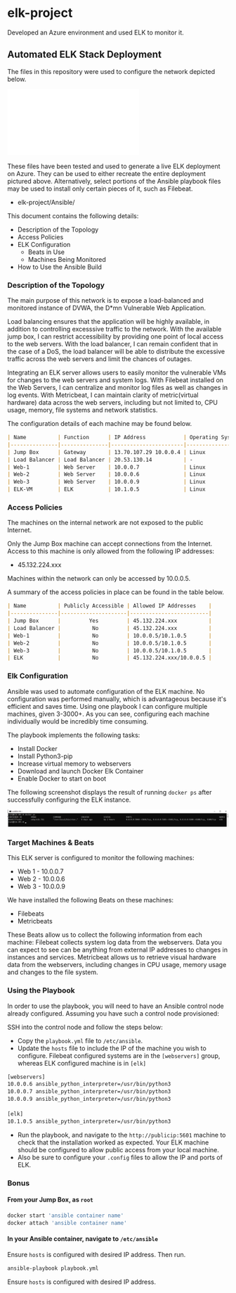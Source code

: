 # elk-project
Developed an Azure environment and used ELK to monitor it.

## Automated ELK Stack Deployment

The files in this repository were used to configure the network depicted below.

![Network Diagram](Diagrams/Project1AzureDiagram.pdf)

These files have been tested and used to generate a live ELK deployment on Azure. They can be used to either recreate the entire deployment pictured above. Alternatively, select portions of the Ansible playbook files may be used to install only certain pieces of it, such as Filebeat.

  -  elk-project/Ansible/

This document contains the following details:
- Description of the Topology
- Access Policies
- ELK Configuration
  - Beats in Use
  - Machines Being Monitored
- How to Use the Ansible Build


### Description of the Topology

The main purpose of this network is to expose a load-balanced and monitored instance of DVWA, the D*mn Vulnerable Web Application.

Load balancing ensures that the application will be highly available, in addition to controlling excesssive traffic to the network. With the available jump box, I can restrict accessibility by providing one point of local access to the web servers. With the load balancer, I can remain confident that in the case of a DoS, the load balancer will be able to distribute the excessive traffic across the web servers and limit the chances of outages.

Integrating an ELK server allows users to easily monitor the vulnerable VMs for changes to the web servers and system logs.
With Filebeat installed on the Web Servers, I can centralize and monitor log files as well as changes in log events. With Metricbeat, I can maintain clarity of metric(virtual hardware) data across the web servers, including but not limited to, CPU usage, memory, file systems and network statistics.

The configuration details of each machine may be found below.

```markdown
| Name          | Function      | IP Address            | Operating System |
|---------------|---------------|-----------------------|------------------|
| Jump Box      | Gateway       | 13.70.107.29 10.0.0.4 | Linux            |
| Load Balancer | Load Balancer | 20.53.130.14          | -                |
| Web-1         | Web Server    | 10.0.0.7              | Linux            |
| Web-2         | Web Server    | 10.0.0.6              | Linux            |
| Web-3         | Web Server    | 10.0.0.9              | Linux            |
| ELK-VM        | ELK           | 10.1.0.5              | Linux            |
```

### Access Policies

The machines on the internal network are not exposed to the public Internet. 

Only the Jump Box machine can accept connections from the Internet. Access to this machine is only allowed from the following IP addresses:

- 45.132.224.xxx

Machines within the network can only be accessed by 10.0.0.5.

A summary of the access policies in place can be found in the table below.

```markdown
| Name          | Publicly Accessible | Allowed IP Addresses    |
|---------------|---------------------|-------------------------|
| Jump Box      |         Yes         | 45.132.224.xxx          |
| Load Balancer |          No         | 45.132.224.xxx          |
| Web-1         |          No         | 10.0.0.5/10.1.0.5       |
| Web-2         |          No         | 10.0.0.5/10.1.0.5       |
| Web-3         |          No         | 10.0.0.5/10.1.0.5       |
| ELK           |          No         | 45.132.224.xxx/10.0.0.5 |
```

### Elk Configuration

Ansible was used to automate configuration of the ELK machine. No configuration was performed manually, which is advantageous because it's efficient and saves time. Using one playbook I can configure multiple machines, given 3-3000+. As you can see, configuring each machine individually would be incredibly time consuming.

The playbook implements the following tasks:
- Install Docker
- Install Python3-pip
- Increase virtual memory to webservers
- Download and launch Docker Elk Container
- Enable Docker to start on boot

The following screenshot displays the result of running `docker ps` after successfully configuring the ELK instance.

![Docker ps Output on ELK](Images/elk-docker-ps.png)

### Target Machines & Beats
This ELK server is configured to monitor the following machines:
- Web 1 - 10.0.0.7
- Web 2 - 10.0.0.6
- Web 3 - 10.0.0.9

We have installed the following Beats on these machines:
- Filebeats
- Metricbeats

These Beats allow us to collect the following information from each machine:
Filebeat collects system log data from the webservers. Data you can expect to see can be anything from 	external IP addresses to changes in instances and services.
Metricbeat allows us to retrieve visual hardware data from the webservers, including changes in CPU usage, memory usage and changes to the file system.

### Using the Playbook
In order to use the playbook, you will need to have an Ansible control node already configured. Assuming you have such a control node provisioned: 

SSH into the control node and follow the steps below:
- Copy the `playbook.yml` file to `/etc/ansible`.
- Update the `hosts` file to include the IP of the machine you wish to configure. Filebeat configured systems are in the `[webservers]` group, whereas ELK configured machine is in `[elk]`
```bash
[webservers]
10.0.0.6 ansible_python_interpreter=/usr/bin/python3
10.0.0.7 ansible_python_interpreter=/usr/bin/python3
10.0.0.9 ansible_python_interpreter=/usr/bin/python3

[elk]
10.1.0.5 ansible_python_interpreter=/usr/bin/python3 
```
- Run the playbook, and navigate to the `http://publicip:5601` machine to check that the installation worked as expected. Your ELK machine should be configured to allow public access from your local machine.
- Also be sure to configure your `.config` files to allow the IP and ports of ELK.

### **Bonus**

#### From your Jump Box, as `root`
```bash
docker start 'ansible container name'
docker attach 'ansible container name'
```
#### In your Ansible container, navigate to `/etc/ansible`

Ensure `hosts` is configured with desired IP address. Then run.
```bash
ansible-playbook playbook.yml
```
Ensure `hosts` is configured with desired IP address.
